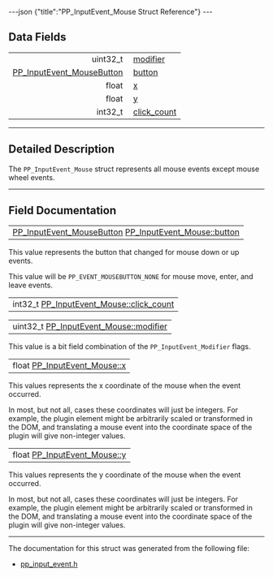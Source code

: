 ---json {"title":"PP\_InputEvent\_Mouse Struct Reference"} ---

Data Fields
-----------

<table><tbody><tr class="odd"><td style="text-align: right;">uint32_t </td><td><a href="/docs/native-client/pepper_dev/c/struct_p_p___input_event___mouse#ade5934096b842e08d4a2b5361efde0ba" class="el">modifier</a></td></tr><tr class="even"><td style="text-align: right;"><a href="/docs/native-client/pepper_dev/c/group___enums#ga25113f3c8d33e863fd38b3f70f8a5e6e" class="el">PP_InputEvent_MouseButton</a> </td><td><a href="/docs/native-client/pepper_dev/c/struct_p_p___input_event___mouse#a09969e4a48363691517970cd8b374e84" class="el">button</a></td></tr><tr class="odd"><td style="text-align: right;">float </td><td><a href="/docs/native-client/pepper_dev/c/struct_p_p___input_event___mouse#a12569a7a8bff2107c2a2d67376d26c07" class="el">x</a></td></tr><tr class="even"><td style="text-align: right;">float </td><td><a href="/docs/native-client/pepper_dev/c/struct_p_p___input_event___mouse#a19be12e2e7b9007209594ce85912b398" class="el">y</a></td></tr><tr class="odd"><td style="text-align: right;">int32_t </td><td><a href="/docs/native-client/pepper_dev/c/struct_p_p___input_event___mouse#ad608b42b29ff4f93f63e7dee287ad1d9" class="el">click_count</a></td></tr></tbody></table>

------------------------------------------------------------------------

<span id="details" class="anchor" style="margin: 0;"></span>

Detailed Description
--------------------

The `PP_InputEvent_Mouse` struct represents all mouse events except mouse wheel events.

------------------------------------------------------------------------

Field Documentation
-------------------

<span id="a09969e4a48363691517970cd8b374e84" class="anchor" style="margin: 0;"></span>

<table><tbody><tr class="odd"><td><a href="/docs/native-client/pepper_dev/c/group___enums#ga25113f3c8d33e863fd38b3f70f8a5e6e" class="el">PP_InputEvent_MouseButton</a> <a href="/docs/native-client/pepper_dev/c/struct_p_p___input_event___mouse#a09969e4a48363691517970cd8b374e84" class="el">PP_InputEvent_Mouse::button</a></td></tr></tbody></table>

This value represents the button that changed for mouse down or up events.

This value will be `PP_EVENT_MOUSEBUTTON_NONE` for mouse move, enter, and leave events.

<span id="ad608b42b29ff4f93f63e7dee287ad1d9" class="anchor" style="margin: 0;"></span>

<table><tbody><tr class="odd"><td>int32_t <a href="/docs/native-client/pepper_dev/c/struct_p_p___input_event___mouse#ad608b42b29ff4f93f63e7dee287ad1d9" class="el">PP_InputEvent_Mouse::click_count</a></td></tr></tbody></table>

<span id="ade5934096b842e08d4a2b5361efde0ba" class="anchor" style="margin: 0;"></span>

<table><tbody><tr class="odd"><td>uint32_t <a href="/docs/native-client/pepper_dev/c/struct_p_p___input_event___mouse#ade5934096b842e08d4a2b5361efde0ba" class="el">PP_InputEvent_Mouse::modifier</a></td></tr></tbody></table>

This value is a bit field combination of the `PP_InputEvent_Modifier` flags.

<span id="a12569a7a8bff2107c2a2d67376d26c07" class="anchor" style="margin: 0;"></span>

<table><tbody><tr class="odd"><td>float <a href="/docs/native-client/pepper_dev/c/struct_p_p___input_event___mouse#a12569a7a8bff2107c2a2d67376d26c07" class="el">PP_InputEvent_Mouse::x</a></td></tr></tbody></table>

This values represents the x coordinate of the mouse when the event occurred.

In most, but not all, cases these coordinates will just be integers. For example, the plugin element might be arbitrarily scaled or transformed in the DOM, and translating a mouse event into the coordinate space of the plugin will give non-integer values.

<span id="a19be12e2e7b9007209594ce85912b398" class="anchor" style="margin: 0;"></span>

<table><tbody><tr class="odd"><td>float <a href="/docs/native-client/pepper_dev/c/struct_p_p___input_event___mouse#a19be12e2e7b9007209594ce85912b398" class="el">PP_InputEvent_Mouse::y</a></td></tr></tbody></table>

This values represents the y coordinate of the mouse when the event occurred.

In most, but not all, cases these coordinates will just be integers. For example, the plugin element might be arbitrarily scaled or transformed in the DOM, and translating a mouse event into the coordinate space of the plugin will give non-integer values.

------------------------------------------------------------------------

The documentation for this struct was generated from the following file:

-   <a href="/docs/native-client/pepper_dev/c/pp__input__event_8h/" class="el">pp_input_event.h</a>
